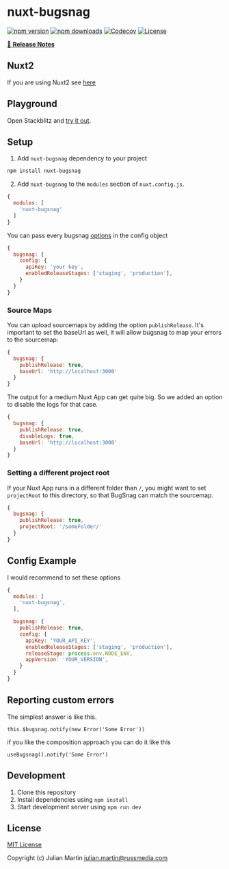 # nuxt-bugsnag

[![npm version][npm-version-src]][npm-version-href]
[![npm downloads][npm-downloads-src]][npm-downloads-href]
[![Codecov][codecov-src]][codecov-href]
[![License][license-src]][license-href]

>

[📖 **Release Notes**](./CHANGELOG.md)

## Nuxt2

If you are using Nuxt2 see [here](https://github.com/JulianMar/nuxt-bugsnag/tree/v4.2.2)

## Playground

Open Stackblitz and [try it out](https://stackblitz.com/edit/nuxt-starter-s5gmvk?file=nuxt.config.ts).


## Setup

1. Add `nuxt-bugsnag` dependency to your project

```bash
npm install nuxt-bugsnag
```

2. Add `nuxt-bugsnag` to the `modules` section of `nuxt.config.js`.


```js
{
  modules: [
    'nuxt-bugsnag'
  ]
}
```

You can pass every bugsnag [options](https://docs.bugsnag.com/platforms/javascript/configuration-options/) in the config object


```js
{
  bugsnag: {
    config: {
      apiKey: 'your key',
      enabledReleaseStages: ['staging', 'production'],
    }
  }
}
```


### Source Maps

You can upload sourcemaps by adding the option `publishRelease`.
It's important to set the baseUrl as well, it will allow bugsnag to map your errors to the sourcemap:

```js
{
  bugsnag: {
    publishRelease: true,
    baseUrl: 'http://localhost:3000'
  }
}
```

The output for a medium Nuxt App can get quite big. So we added an option to disable the logs for that case.
```js
{
  bugsnag: {
    publishRelease: true,
    disableLogs: true,
    baseUrl: 'http://localhost:3000'
  }
}
```


### Setting a different project root

If your Nuxt App runs in a different folder than `/`, you might want to set `projectRoot` to this directory, so that BugSnag can match the sourcemap.

```js
{
  bugsnag: {
    publishRelease: true,
    projectRoot: '/someFolder/'
  }
}
```

## Config Example

I would recommend to set these options
```js
{
  modules: [
    'nuxt-bugsnag',
  ],

  bugsnag: {
    publishRelease: true,
    config: {
      apiKey: 'YOUR_API_KEY',
      enabledReleaseStages: ['staging', 'production'],
      releaseStage: process.env.NODE_ENV,
      appVersion: 'YOUR_VERSION',
    }
  }
}
```

## Reporting custom errors

The simplest answer is like this.
```
this.$bugsnag.notify(new Error('Some Error'))
```

if you like the composition approach you can do it like this
```
useBugsnag().notify('Some Error')
```

## Development

1. Clone this repository
2. Install dependencies using `npm install`
3. Start development server using `npm run dev`

## License

[MIT License](./LICENSE)

Copyright (c) Julian Martin <julian.martin@russmedia.com>

<!-- Badges -->
[npm-version-src]: https://img.shields.io/npm/v/nuxt-bugsnag/latest.svg?style=flat-square
[npm-version-href]: https://npmjs.com/package/nuxt-bugsnag

[npm-downloads-src]: https://img.shields.io/npm/dt/nuxt-bugsnag.svg?style=flat-square
[npm-downloads-href]: https://npmjs.com/package/nuxt-bugsnag

[codecov-src]: https://img.shields.io/codecov/c/github/julianmar/nuxt-bugsnag.svg?style=flat-square
[codecov-href]: https://codecov.io/gh/julianmar/nuxt-bugsnag

[license-src]: https://img.shields.io/npm/l/nuxt-bugsnag.svg?style=flat-square
[license-href]: https://npmjs.com/package/nuxt-bugsnag
